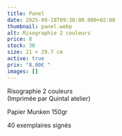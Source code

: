 ```yaml
---
title: Panel
date: 2025-09-18T09:38:00.000+02:00
thumbnail: panel.webp
alt: Risographie 2 couleurs
price: 8
stock: 30
size: 21 × 29.7 cm
active: true
prix: "8,00€ "
images: []
---
```

Risographie 2 couleurs\
(Imprimée par Quintal atelier)

<p class="date mb-0">Papier Munken 150gr</p>
<p class="date mb-3">40 exemplaires signés</p>
